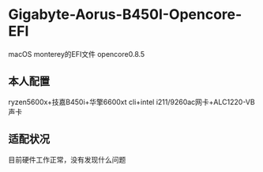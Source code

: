 # Gigabyte-Aorus-B450I-Opencore-EFI
macOS monterey的EFI文件 opencore0.8.5
## 本人配置
ryzen5600x+技嘉B450i+华擎6600xt cli+intel i211/9260ac网卡+ALC1220-VB声卡
## 适配状况
目前硬件工作正常，没有发现什么问题
